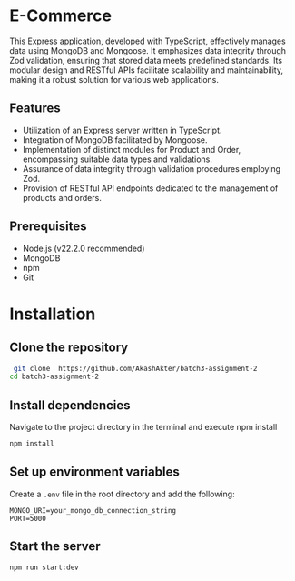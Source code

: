 # E-Commerce

This Express application, developed with TypeScript, effectively manages data using MongoDB and Mongoose. It emphasizes data integrity through Zod validation, ensuring that stored data meets predefined standards. Its modular design and RESTful APIs facilitate scalability and maintainability, making it a robust solution for various web applications.

## Features

- Utilization of an Express server written in TypeScript.
- Integration of MongoDB facilitated by Mongoose.
- Implementation of distinct modules for Product and Order, encompassing suitable data types and validations.
- Assurance of data integrity through validation procedures employing Zod.
- Provision of RESTful API endpoints dedicated to the management of products and orders.

## Prerequisites

- Node.js (v22.2.0 recommended)
- MongoDB
- npm
- Git

# Installation

## Clone the repository

```sh
 git clone  https://github.com/AkashAkter/batch3-assignment-2
cd batch3-assignment-2
```

## Install dependencies

Navigate to the project directory in the terminal and execute npm install

```sh
npm install
```

## Set up environment variables

Create a `.env` file in the root directory and add the following:

```
MONGO_URI=your_mongo_db_connection_string
PORT=5000
```

## Start the server

```
npm run start:dev
```
